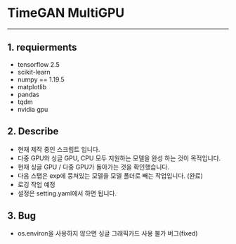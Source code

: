 # TimeGAN MultiGPU

----

## 1. requierments
- tensorflow 2.5
- scikit-learn
- numpy == 1.19.5
- matplotlib
- pandas
- tqdm
- nvidia gpu

## 2. Describe
- 현재 제작 중인 스크립트 입니다.
- 다중 GPU와 싱글 GPU, CPU 모두 지원하는 모델을 완성 하는 것이 목적입니다.
- 현재 싱글  GPU / 다중 GPU가 돌아가는 것을 확인했습니다.
- 다음 스탭은 exp에 뭉쳐있는 모델을 모델 폴더로 빼는 작업입니다. (완료)
- 로깅 작업 예정
- 설정은 setting.yaml에서 하면 됩니다.

## 3. Bug
- os.environ을 사용하지 않으면 싱글 그래픽카드 사용 불가 버그(fixed)